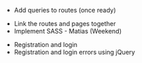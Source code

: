 <!-- * Create database tables - Moe
* Create seeds - Moe
  * 2 orgs
  * 2-3 users per org
  * 3-4 passwords per org -->
<!-- * Create wireframe diagram of website (like a template) - Brian
* Create routes - as single page app - Matias -->
<!-- * Create queries
  * SELECT the following FROM passwords that match organization: - Matias
    * SELECT all passwords
    * SELECT passwords based on category
    * SELECT passwords based on search bar
  * LOGIN query (see if user and pw match)
  * NEW USER query to add to DB -->

- Add queries to routes (once ready)
<!-- * Move queries to separate file - Matias  -->

<!-- * Flesh out front page - focus on functionality -->
  <!-- * Finish HTML layout -->
  <!-- * Create CSS using SASS -->
  <!-- * NOT single-page (so we don't need AJAX here) -->
<!-- * Create passwords page -
  * Create HTML layout - Moe
  * Create CSS using SASS - Moe
  * Use JQuery and AJAX to render the passwords - Matias -->
<!-- * Create simple login page HTML and CSS - Brian -->
<!-- * Create simple registration page for new users - Brian -->
<!-- * Add login and registration buttons to the home page - Brian ?  -->

- Link the routes and pages together
    <!-- * Categories - Matias -->
  <!-- * Work on logic for displaying passwords -->
    <!-- * Categories - Matias -->
  <!-- * Create new passwords logic - Moe -->
    <!-- * Connect route to database
    * Render new passwords
    * Make pretty -->
- Implement SASS - Matias (Weekend)
  <!-- * Name and Org query for database - Brian  -->
  <!-- * Password editting - Brian -->
    <!-- * Fix selection bug (only the first PW is working)
    * Make pretty and slide down -->
  <!-- * Fix helpers.js copy bug - Matias -->
  <!-- * Remove extra things from front page - Matias -->
  <!-- * Login page - Matias -->
  <!-- * Start looking at CSS for SASS variables - Matias -->

<!-- Stretch -->

- Registration and login
- Registration and login errors using jQuery
